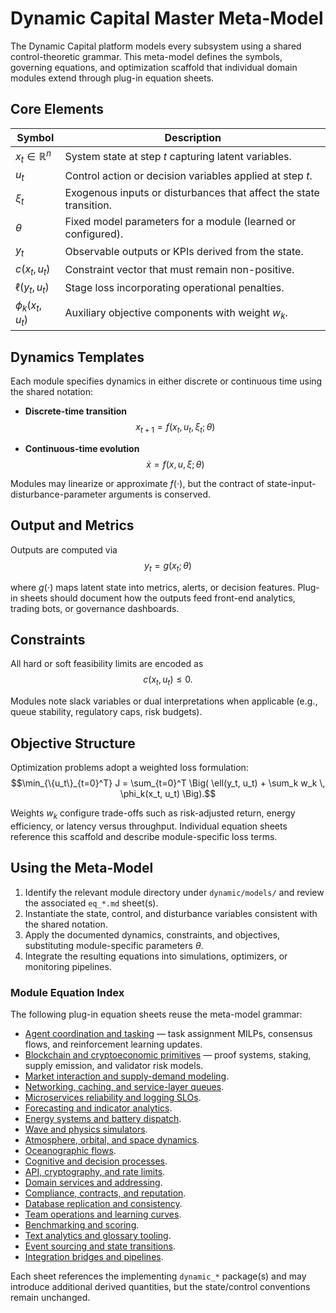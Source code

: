 # Dynamic Capital Master Meta-Model

The Dynamic Capital platform models every subsystem using a shared
control-theoretic grammar. This meta-model defines the symbols, governing
equations, and optimization scaffold that individual domain modules extend
through plug-in equation sheets.

## Core Elements

| Symbol                 | Description                                                        |
| ---------------------- | ------------------------------------------------------------------ |
| $x_t \in \mathbb{R}^n$ | System state at step $t$ capturing latent variables.               |
| $u_t$                  | Control action or decision variables applied at step $t$.          |
| $\xi_t$                | Exogenous inputs or disturbances that affect the state transition. |
| $\theta$               | Fixed model parameters for a module (learned or configured).       |
| $y_t$                  | Observable outputs or KPIs derived from the state.                 |
| $c(x_t, u_t)$          | Constraint vector that must remain non-positive.                   |
| $\ell(y_t, u_t)$       | Stage loss incorporating operational penalties.                    |
| $\phi_k(x_t, u_t)$     | Auxiliary objective components with weight $w_k$.                  |

## Dynamics Templates

Each module specifies dynamics in either discrete or continuous time using the
shared notation:

- **Discrete-time transition** $$x_{t+1} = f(x_t, u_t, \xi_t; \theta)$$

- **Continuous-time evolution** $$\dot{x} = f(x, u, \xi; \theta)$$

Modules may linearize or approximate $f(\cdot)$, but the contract of
state-input-disturbance-parameter arguments is conserved.

## Output and Metrics

Outputs are computed via $$y_t = g(x_t; \theta)$$

where $g(\cdot)$ maps latent state into metrics, alerts, or decision features.
Plug-in sheets should document how the outputs feed front-end analytics, trading
bots, or governance dashboards.

## Constraints

All hard or soft feasibility limits are encoded as $$c(x_t, u_t) \le 0.$$

Modules note slack variables or dual interpretations when applicable (e.g.,
queue stability, regulatory caps, risk budgets).

## Objective Structure

Optimization problems adopt a weighted loss formulation:
$$\min_{\{u_t\}_{t=0}^T} J = \sum_{t=0}^T \Big( \ell(y_t, u_t) + \sum_k w_k \, \phi_k(x_t, u_t) \Big).$$

Weights $w_k$ configure trade-offs such as risk-adjusted return, energy
efficiency, or latency versus throughput. Individual equation sheets reference
this scaffold and describe module-specific loss terms.

## Using the Meta-Model

1. Identify the relevant module directory under `dynamic/models/` and review the
   associated `eq_*.md` sheet(s).
2. Instantiate the state, control, and disturbance variables consistent with the
   shared notation.
3. Apply the documented dynamics, constraints, and objectives, substituting
   module-specific parameters $\theta$.
4. Integrate the resulting equations into simulations, optimizers, or monitoring
   pipelines.

### Module Equation Index

The following plug-in equation sheets reuse the meta-model grammar:

- [Agent coordination and tasking](dynamic_agents/) — task assignment MILPs,
  consensus flows, and reinforcement learning updates.
- [Blockchain and cryptoeconomic primitives](dynamic_blockchain/) — proof
  systems, staking, supply emission, and validator risk models.
- [Market interaction and supply-demand modeling](dynamic_supply/).
- [Networking, caching, and service-layer queues](dynamic_cache/).
- [Microservices reliability and logging SLOs](dynamic_microservices/).
- [Forecasting and indicator analytics](dynamic_forecast/).
- [Energy systems and battery dispatch](dynamic_energy/).
- [Wave and physics simulators](dynamic_wave/).
- [Atmosphere, orbital, and space dynamics](dynamic_space/).
- [Oceanographic flows](dynamic_ocean/).
- [Cognitive and decision processes](dynamic_memory/).
- [API, cryptography, and rate limits](dynamic_api/).
- [Domain services and addressing](dynamic_domain/).
- [Compliance, contracts, and reputation](dynamic_contracts/).
- [Database replication and consistency](dynamic_database/).
- [Team operations and learning curves](dynamic_team/).
- [Benchmarking and scoring](dynamic_benchmark/).
- [Text analytics and glossary tooling](dynamic_text/).
- [Event sourcing and state transitions](dynamic_event/).
- [Integration bridges and pipelines](dynamic_integration/).

Each sheet references the implementing `dynamic_*` package(s) and may introduce
additional derived quantities, but the state/control conventions remain
unchanged.
